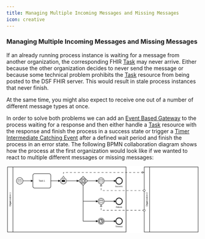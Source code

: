 ```yaml
---
title: Managing Multiple Incoming Messages and Missing Messages
icon: creative
---
```


### Managing Multiple Incoming Messages and Missing Messages

If an already running process instance is waiting for a message from another organization, the corresponding FHIR [Task](../fhir/task.md) may never arrive. Either because the other organization decides to never send the message or because some technical problem prohibits the [Task](../fhir/task.md) resource from being posted to the DSF FHIR server. This would result in stale process instances that never finish.

At the same time, you might also expect to receive one out of a number of different message types at once.

In order to solve both problems we can add an [Event Based Gateway](../bpmn/gateways.md#event-based-gateway) to the process waiting for a response and then either handle a [Task](../fhir/task.md) resource with the response and finish the process in a success state or trigger a [Timer Intermediate Catching Event](../bpmn/timer-intermediate-catching-events.md) after a defined wait period and finish the process in an error state. The following BPMN collaboration diagram shows how the process at the first organization would look like if we wanted to react to multiple different messages or missing messages:

<picture>
  <source media="(prefers-color-scheme: dark)" srcset="/photos/developer-documentation/event_based_gateway_inverted.svg">
  <source media="(prefers-color-scheme: light)" srcset="/photos/developer-documentation/event_based_gateway.svg">
  <img alt="BPMN collaboration diagram with an Event Based Gateway" src="/photos/developer-documentation/event_based_gateway.svg">
</picture>
